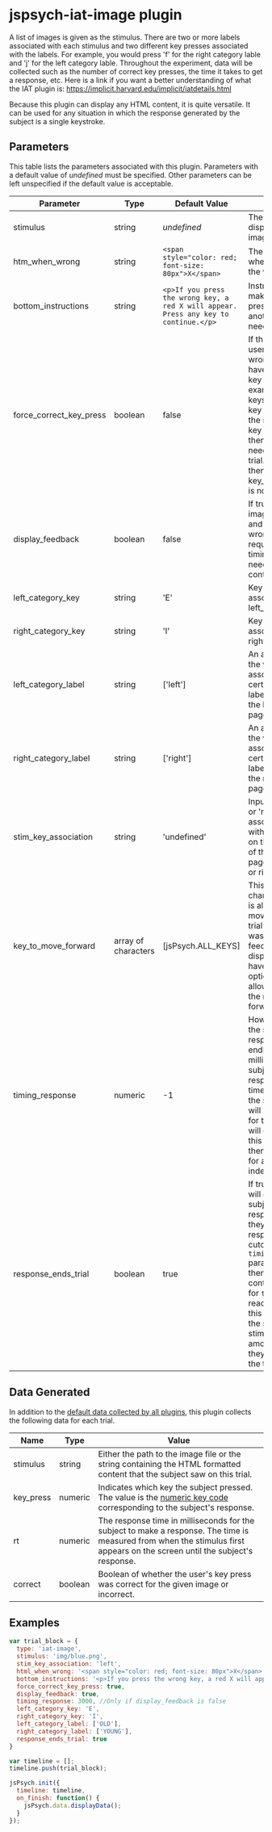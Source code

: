 # jspsych-iat-image plugin

A list of images is given as the stimulus. There are two or more labels associated with each stimulus and two different key presses associated with the labels. For example, you would press 'f' for the right category lable and 'j' for the left category lable. Throughout the experiment, data will be collected such as the number of correct key presses, the time it takes to get a response, etc. Here is a link if you want a better understanding of what the IAT plugin is:  https://implicit.harvard.edu/implicit/iatdetails.html

Because this plugin can display any HTML content, it is quite versatile. It can be used for any situation in which the response generated by the subject is a single keystroke.

## Parameters

This table lists the parameters associated with this plugin. Parameters with a default value of *undefined* must be specified. Other parameters can be left unspecified if the default value is acceptable.

Parameter | Type | Default Value | Description
----------|------|---------------|------------
stimulus | string | *undefined* | The stimulus to display. The path to an image.
htm_when_wrong | string | `<span style="color: red; font-size: 80px">X</span>` | The image to display when a user presses the wrong key.
bottom_instructions | string | `<p>If you press the wrong key, a red X will appear. Press any key to continue.</p>` | Instructions about making a wrong key press and whether another key press is needed to continue. 
force_correct_key_press | boolean | false | If this is true and the user presses the wrong key then they have to press the other key to continue. An example would be two keys 'E' and 'I'. If the key associated with the stimulus is 'E' and key 'I' was pressed, then pressing 'E' is needed to continue the trial. When this is true, then parameter key_to_move_forward is not used. 
display_feedback | boolean | false | If true, then image_when_wrong and wrong_image_name is required. If false, timing_response is needed and trial will continue automatically.
left_category_key | string | 'E' | Key press that is associated with the left_category_label.
right_category_key | string | 'I' | Key press that is associated with the right_category_label.
left_category_label | string | ['left'] | An array that contains the words/labels associated with a certain stimulus. The labels are aligned to the left side of the page.
right_category_label | string | ['right'] | An array that contains the words/labels associated with a certain stimulus. The labels are aligned to the right side of the page.
stim_key_association | string | 'undefined' | Inputs are either 'left' or 'right'. It will associate the stimulus with the key presses on the left or right side of the page(left_category_key or right_category_key).
key_to_move_forward | array of characters | [jsPsych.ALL_KEYS] | This array contains the characters the subject is allowed to press to move on to the next trial if their key press was incorrect and feedback was displayed. Can also have 'other key' as an option which will only allow the user to select the right key to move forward.
timing_response | numeric | -1 | How long to wait for the subject to make a response before ending the trial in milliseconds. If the subject fails to make a response before this timer is reached, the the subject's response will be recorded as -1 for the trial and the trial will end. If the value of this parameter is -1, then the trial will wait for a response indefinitely.
response_ends_trial | boolean | true | If true, then the trial will end whenever the subject makes a response (assuming they make their response before the cutoff specified by the `timing_response` parameter). If false, then the trial will continue until the value for `timing_response` is reached. You can use this parameter to force the subject to view a stimulus for a fixed amount of time, even if they respond before the time is complete.

## Data Generated

In addition to the [default data collected by all plugins](overview#datacollectedbyplugins), this plugin collects the following data for each trial.

Name | Type | Value
-----|------|------
stimulus | string | Either the path to the image file or the string containing the HTML formatted content that the subject saw on this trial.
key_press | numeric | Indicates which key the subject pressed. The value is the [numeric key code](http://www.cambiaresearch.com/articles/15/javascript-char-codes-key-codes) corresponding to the subject's response.
rt | numeric | The response time in milliseconds for the subject to make a response. The time is measured from when the stimulus first appears on the screen until the subject's response.
correct | boolean | Boolean of whether the user's key press was correct for the given image or incorrect.

## Examples

```javascript
var trial_block = {
  type: 'iat-image',
  stimulus: 'img/blue.png',
  stim_key_association: 'left',
  html_when_wrong: '<span style="color: red; font-size: 80px">X</span>',
  bottom_instructions: '<p>If you press the wrong key, a red X will appear. Press the other key to continue</p>',
  force_correct_key_press: true,
  display_feedback: true,
  timing_response: 3000, //Only if display_feedback is false
  left_category_key: 'E',
  right_category_key: 'I',
  left_category_label: ['OLD'],
  right_category_label: ['YOUNG'],
  response_ends_trial: true
}

var timeline = [];
timeline.push(trial_block);

jsPsych.init({
  timeline: timeline,
  on_finish: function() {
    jsPsych.data.displayData();
  }
});
